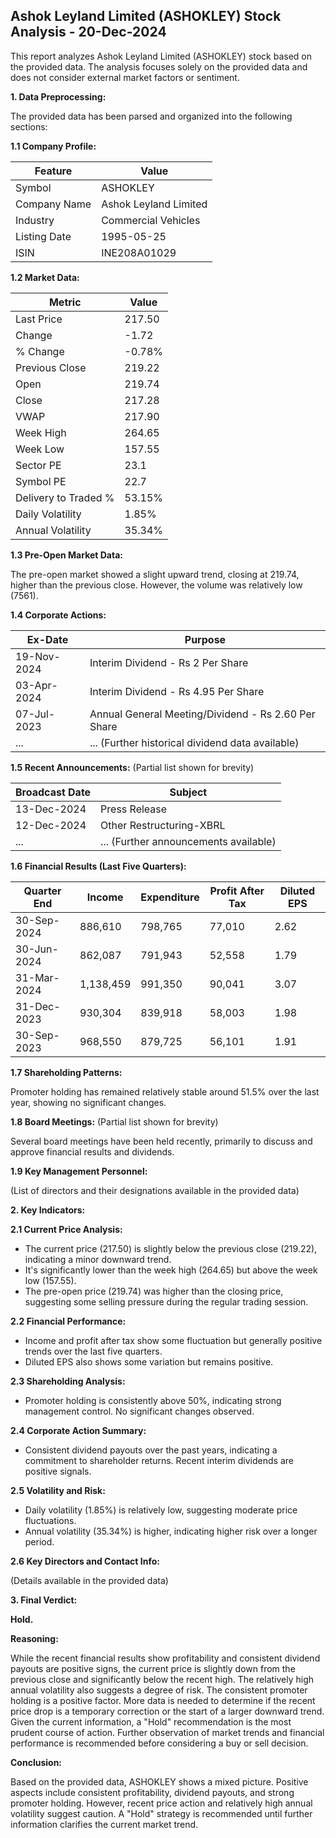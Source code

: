## Ashok Leyland Limited (ASHOKLEY) Stock Analysis - 20-Dec-2024

This report analyzes Ashok Leyland Limited (ASHOKLEY) stock based on the provided data.  The analysis focuses solely on the provided data and does not consider external market factors or sentiment.

**1. Data Preprocessing:**

The provided data has been parsed and organized into the following sections:

**1.1 Company Profile:**

| Feature          | Value                     |
|-----------------|--------------------------|
| Symbol           | ASHOKLEY                  |
| Company Name     | Ashok Leyland Limited      |
| Industry         | Commercial Vehicles        |
| Listing Date     | 1995-05-25                |
| ISIN             | INE208A01029              |


**1.2 Market Data:**

| Metric                | Value     |
|-----------------------|------------|
| Last Price            | 217.50     |
| Change                | -1.72      |
| % Change              | -0.78%     |
| Previous Close        | 219.22     |
| Open                  | 219.74     |
| Close                 | 217.28     |
| VWAP                  | 217.90     |
| Week High             | 264.65     |
| Week Low              | 157.55     |
| Sector PE             | 23.1       |
| Symbol PE             | 22.7       |
| Delivery to Traded % | 53.15%     |
| Daily Volatility      | 1.85%      |
| Annual Volatility     | 35.34%     |


**1.3 Pre-Open Market Data:**

The pre-open market showed a slight upward trend, closing at 219.74, higher than the previous close.  However, the volume was relatively low (7561).

**1.4 Corporate Actions:**

| Ex-Date      | Purpose                                      |
|--------------|----------------------------------------------|
| 19-Nov-2024  | Interim Dividend - Rs 2 Per Share            |
| 03-Apr-2024  | Interim Dividend - Rs 4.95 Per Share          |
| 07-Jul-2023  | Annual General Meeting/Dividend - Rs 2.60 Per Share |
| ...          | ... (Further historical dividend data available) |


**1.5 Recent Announcements:** (Partial list shown for brevity)

| Broadcast Date    | Subject                               |
|--------------------|---------------------------------------|
| 13-Dec-2024       | Press Release                         |
| 12-Dec-2024       | Other Restructuring-XBRL              |
| ...                | ... (Further announcements available)   |


**1.6 Financial Results (Last Five Quarters):**

| Quarter End     | Income      | Expenditure | Profit After Tax | Diluted EPS |
|-----------------|-------------|--------------|-------------------|-------------|
| 30-Sep-2024     | 886,610     | 798,765      | 77,010           | 2.62        |
| 30-Jun-2024     | 862,087     | 791,943      | 52,558           | 1.79        |
| 31-Mar-2024     | 1,138,459   | 991,350      | 90,041           | 3.07        |
| 31-Dec-2023     | 930,304     | 839,918      | 58,003           | 1.98        |
| 30-Sep-2023     | 968,550     | 879,725      | 56,101           | 1.91        |


**1.7 Shareholding Patterns:**

Promoter holding has remained relatively stable around 51.5% over the last year, showing no significant changes.


**1.8 Board Meetings:** (Partial list shown for brevity)

Several board meetings have been held recently, primarily to discuss and approve financial results and dividends.


**1.9 Key Management Personnel:**

(List of directors and their designations available in the provided data)


**2. Key Indicators:**

**2.1 Current Price Analysis:**

* The current price (217.50) is slightly below the previous close (219.22), indicating a minor downward trend.
* It's significantly lower than the week high (264.65) but above the week low (157.55).
* The pre-open price (219.74) was higher than the closing price, suggesting some selling pressure during the regular trading session.

**2.2 Financial Performance:**

* Income and profit after tax show some fluctuation but generally positive trends over the last five quarters.
* Diluted EPS also shows some variation but remains positive.

**2.3 Shareholding Analysis:**

* Promoter holding is consistently above 50%, indicating strong management control.  No significant changes observed.

**2.4 Corporate Action Summary:**

* Consistent dividend payouts over the past years, indicating a commitment to shareholder returns.  Recent interim dividends are positive signals.

**2.5 Volatility and Risk:**

* Daily volatility (1.85%) is relatively low, suggesting moderate price fluctuations.
* Annual volatility (35.34%) is higher, indicating higher risk over a longer period.

**2.6 Key Directors and Contact Info:**

(Details available in the provided data)


**3. Final Verdict:**

**Hold.**

**Reasoning:**

While the recent financial results show profitability and consistent dividend payouts are positive signs, the current price is slightly down from the previous close and significantly below the recent high.  The relatively high annual volatility also suggests a degree of risk.  The consistent promoter holding is a positive factor.  More data is needed to determine if the recent price drop is a temporary correction or the start of a larger downward trend.  Given the current information, a "Hold" recommendation is the most prudent course of action.  Further observation of market trends and financial performance is recommended before considering a buy or sell decision.

**Conclusion:**

Based on the provided data, ASHOKLEY shows a mixed picture.  Positive aspects include consistent profitability, dividend payouts, and strong promoter holding.  However, recent price action and relatively high annual volatility suggest caution.  A "Hold" strategy is recommended until further information clarifies the current market trend.
